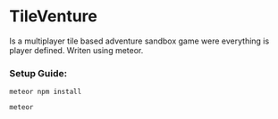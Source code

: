 # TileVenture

Is a multiplayer tile based adventure sandbox game were everything is player defined. Writen using meteor.

### Setup Guide:
```
meteor npm install

meteor
```
